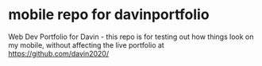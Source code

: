 # mobile repo for davinportfolio
Web Dev Portfolio for Davin - this repo is for testing out how things look on my mobile, without affecting the live portfolio at https://github.com/davin2020/
